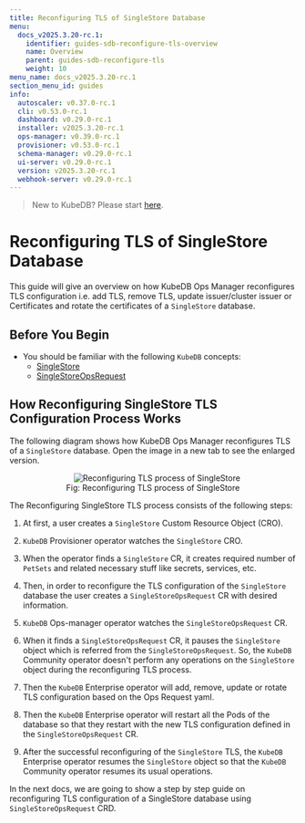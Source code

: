 ```yaml
---
title: Reconfiguring TLS of SingleStore Database
menu:
  docs_v2025.3.20-rc.1:
    identifier: guides-sdb-reconfigure-tls-overview
    name: Overview
    parent: guides-sdb-reconfigure-tls
    weight: 10
menu_name: docs_v2025.3.20-rc.1
section_menu_id: guides
info:
  autoscaler: v0.37.0-rc.1
  cli: v0.53.0-rc.1
  dashboard: v0.29.0-rc.1
  installer: v2025.3.20-rc.1
  ops-manager: v0.39.0-rc.1
  provisioner: v0.53.0-rc.1
  schema-manager: v0.29.0-rc.1
  ui-server: v0.29.0-rc.1
  version: v2025.3.20-rc.1
  webhook-server: v0.29.0-rc.1
---
```


> New to KubeDB? Please start [here](/docs/v2025.3.20-rc.1/README).

# Reconfiguring TLS of SingleStore Database

This guide will give an overview on how KubeDB Ops Manager reconfigures TLS configuration i.e. add TLS, remove TLS, update issuer/cluster issuer or Certificates and rotate the certificates of a `SingleStore` database.

## Before You Begin

- You should be familiar with the following `KubeDB` concepts:
  - [SingleStore](/docs/v2025.3.20-rc.1/guides/singlestore/concepts/singlestore)
  - [SingleStoreOpsRequest](/docs/v2025.3.20-rc.1/guides/singlestore/concepts/opsrequest)

## How Reconfiguring SingleStore TLS Configuration Process Works

The following diagram shows how KubeDB Ops Manager reconfigures TLS of a `SingleStore` database. Open the image in a new tab to see the enlarged version.

<figure align="center">
  <img alt="Reconfiguring TLS process of SingleStore" src="/docs/v2025.3.20-rc.1/guides/singlestore/reconfigure-tls/overview/images/reconfigure-tls.svg">
<figcaption align="center">Fig: Reconfiguring TLS process of SingleStore</figcaption>
</figure>

The Reconfiguring SingleStore TLS process consists of the following steps:

1. At first, a user creates a `SingleStore` Custom Resource Object (CRO).

2. `KubeDB` Provisioner operator watches the `SingleStore` CRO.

3. When the operator finds a `SingleStore` CR, it creates required number of `PetSets` and related necessary stuff like secrets, services, etc.

4. Then, in order to reconfigure the TLS configuration of the `SingleStore` database the user creates a `SingleStoreOpsRequest` CR with desired information.

5. `KubeDB` Ops-manager operator watches the `SingleStoreOpsRequest` CR.

6. When it finds a `SingleStoreOpsRequest` CR, it pauses the `SingleStore` object which is referred from the `SingleStoreOpsRequest`. So, the `KubeDB` Community operator doesn't perform any operations on the `SingleStore` object during the reconfiguring TLS process.  

7. Then the `KubeDB` Enterprise operator will add, remove, update or rotate TLS configuration based on the Ops Request yaml.

8. Then the `KubeDB` Enterprise operator will restart all the Pods of the database so that they restart with the new TLS configuration defined in the `SingleStoreOpsRequest` CR.

9. After the successful reconfiguring of the `SingleStore` TLS, the `KubeDB` Enterprise operator resumes the `SingleStore` object so that the `KubeDB` Community operator resumes its usual operations.

In the next docs, we are going to show a step by step guide on reconfiguring TLS configuration of a SingleStore database using `SingleStoreOpsRequest` CRD.
